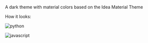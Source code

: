 A dark theme with material colors based on the Idea Material Theme

How it looks:

![python](http://imgur.com/B48TT4Z)

![javascript](http://imgur.com/4M6XTL8)
